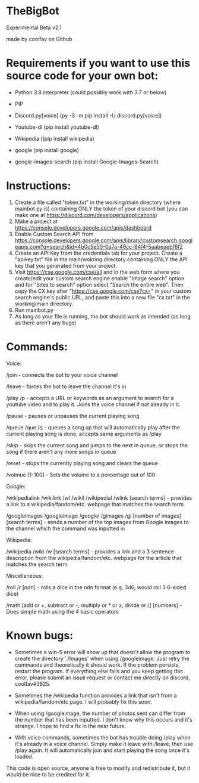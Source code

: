 # TheBigBot
Experimental Beta v2.1

made by coolfav on Github

# Requirements if you want to use this source code for your own bot:

- Python 3.8 interpreter (could possibly work with 3.7 or below)

- PIP

- Discord.py[voice] (py -3 -m pip install -U discord.py[voice])

- Youtube-dl (pip install youtube-dl)

- Wikipedia ((pip install wikipedia)

- google (pip install google)

- google-images-search (pip install Google-Images-Search)

# Instructions:

1. Create a file called "token.txt" in the working/main directory (where mainbot.py is) containing ONLY the token of your discord bot (you can make one at https://discord.com/developers/applications)
2. Make a project at https://console.developers.google.com/apis/dashboard
3. Enable Custom Search API from https://console.developers.google.com/apis/library/customsearch.googleapis.com?q=search&id=4b0c5e50-0a7a-46cc-84f4-5aabeaebf6f2
4. Create an API Key from the credentials tab for your project. Create a "apikey.txt" file in the main/wokring directory containing ONLY the API key that you generated from your project.
5. Visit https://cse.google.com/cse/all and in the web form where you create/edit your custom search engine enable "Image search" option and for "Sites to search" option select "Search the entire web". Then copy the CX key after "https://cse.google.com/cse?cx=" in your custom search engine's public URL, and paste this into a new file "cx.txt" in the working/main directory.
6. Run mainbot.py
7. As long as your file is running, the bot should work as intended (as long as there aren't any bugs)

# Commands:

Voice:

/join - connects the bot to your voice channel

/leave - forces the bot to leave the channel it's in

/play /p - accepts a URL or keywords as an argument to search for a youtube video and to play it. Joins the voice channel if not already in it.

/pause - pauses or unpauses the current playing song

/queue /que /q - queues a song up that will automatically play after the current playing song is done, accepts same arguments as /play

/skip - skips the current song and jumps to the next in queue, or stops the song if there aren't any more songs in queue

/reset - stops the currently playing song and clears the queue

/volmue [1-100] - Sets the volume to a percentage out of 100

Google:

/wikipedialink /wikilink /wl /wikil /wikipedial /wlink [search terms] - provides a link to a wikipedia/fandom/etc. webpage that matches the search term

/googleimages /googleimage /googlei /gimages /gi [number of images] [search terms] - sends a number of the top images from Google images to the channel which the command was inputted in

Wikipedia:

/wikipedia /wiki /w [search terms] - provides a link and a 3 sentence description from the wikipedia/fandom/etc. webpage for the article that matches the search term

Miscellaneous:

/roll /r [ndn] - rolls a dice in the ndn format (e.g. 3d6, would roll 3 6-sided dice)

/math [add or +, subtract or -, multiply or * or x, divide or /] [numbers] - Does simple math using the 4 basic operators

# Known bugs:

- Sometimes a win-5 error will show up that doesn't allow the program to create the directory './Images' when using /googleimage. Just retry the commands and theoretically it should work. If the problem persists, restart the program. If everything else fails and you keep getting this error, please submit an issue request or contact me directly on discord, coolfav#3825.

- Sometimes the /wikipedia function provides a link that isn't from a wikipedia/fandom/etc page. I will probably fix this soon.

- When using /googleimage, the number of photos sent can differ from the number that has been inputted. I don't know why this occurs and it's strange. I hope to find a fix in the near future.

- With voice commands, sometimes the bot has trouble doing /play when it's already in a voice channel. Simply make it leave with /leave, then use /play again. It will automatically join and start playing the song once it's loaded.



This code is open source, anyone is free to modify and redistribute it, but it would be nice to be credited for it.
